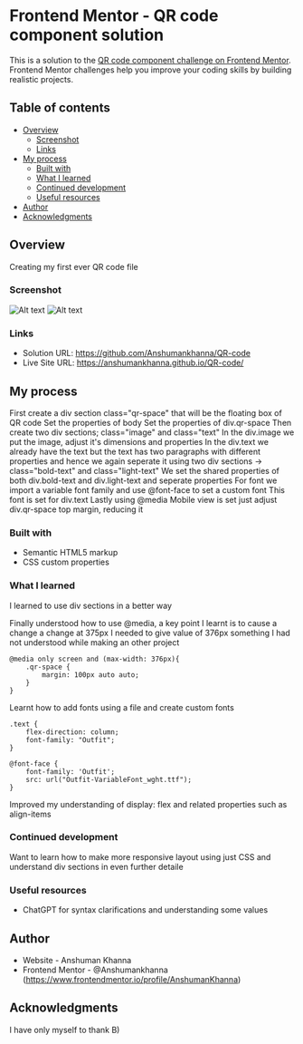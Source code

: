 # Frontend Mentor - QR code component solution

This is a solution to the [QR code component challenge on Frontend Mentor](https://www.frontendmentor.io/challenges/qr-code-component-iux_sIO_H). Frontend Mentor challenges help you improve your coding skills by building realistic projects. 

## Table of contents

- [Overview](#overview)
  - [Screenshot](#screenshot)
  - [Links](#links)
- [My process](#my-process)
  - [Built with](#built-with)
  - [What I learned](#what-i-learned)
  - [Continued development](#continued-development)
  - [Useful resources](#useful-resources)
- [Author](#author)
- [Acknowledgments](#acknowledgments)

## Overview

Creating my first ever QR code file

### Screenshot

![Alt text](Desktop-view-capture-1.png)
![Alt text](Mobile-view-capture-1.png)

<!-- Taken using Go Full Page chrome extension -->

### Links

- Solution URL: https://github.com/Anshumankhanna/QR-code
- Live Site URL: https://anshumankhanna.github.io/QR-code/

## My process

First create a div section class="qr-space" that will be the floating box of QR code
Set the properties of body
Set the properties of div.qr-space
Then create two div sections; class="image" and class="text"
In the div.image we put the image, adjust it's dimensions and properties
In the div.text we already have the text but the text has two paragraphs with different properties and hence we again seperate it using two div sections -> class="bold-text" and class="light-text"
We set the shared properties of both div.bold-text and div.light-text and seperate properties
For font we import a variable font family and use @font-face to set a custom font
This font is set for div.text
Lastly using @media Mobile view is set just adjust div.qr-space top margin, reducing it

### Built with

- Semantic HTML5 markup
- CSS custom properties

### What I learned

I learned to use div sections in a better way

Finally understood how to use @media, a key point I learnt is to cause a change a change at 375px I needed to give value of 376px something I had not understood while making an other project

```
@media only screen and (max-width: 376px){
    .qr-space {
        margin: 100px auto auto;
    }
}
```

Learnt how to add fonts using a file and create custom fonts

```
.text {
    flex-direction: column;
    font-family: "Outfit";
}

@font-face {
    font-family: 'Outfit';
    src: url("Outfit-VariableFont_wght.ttf");
}
```

Improved my understanding of display: flex and related properties such as align-items

### Continued development

Want to learn how to make more responsive layout using just CSS and understand div sections in even further detaile

### Useful resources

- ChatGPT for syntax clarifications and understanding some values

## Author

- Website - Anshuman Khanna
- Frontend Mentor - @Anshumankhanna (https://www.frontendmentor.io/profile/AnshumanKhanna)

## Acknowledgments

I have only myself to thank B)

